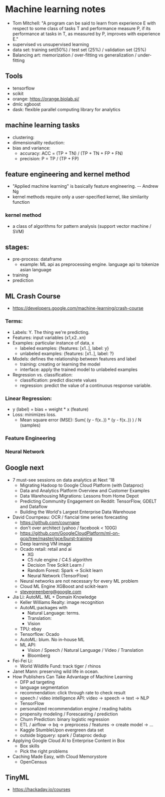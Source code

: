 # Machine learning notes
* Tom Mitchell: "A program can be said to learn from experience E with respect to some class of tasks T and performance measure P, if its performance at tasks in T, as measured by P, improves with experience E."
* supervised vs unsupervised learning
* data set: training set(50%) / test set (25%) / validation set (25%)
* Balancing art: memorization / over-fitting vs generalization / under-fitting

## Tools
* tensorflow
* scikit
* orange: https://orange.biolab.si/
* dmlc xgboost
* dask: flexible parallel computing library for analytics

## machine learning tasks
* clustering:
* dimensionality reduction:
* bias and variance:
    * accuracy: ACC = (TP + TN) / (TP + TN + FP + FN)
    * precision: P = TP / (TP + FP)

## feature engineering and kernel method
* "Applied machine learning" is basically feature engineering. -- Andrew Ng
* kernel methods require only a user-specified kernel, like similarity function

### kernel method
* a class of algorithms for pattern analysis (support vector machine / SVM)


## stages:
* pre-process: dataframe
    * example: ML api as preprocessing engine. language api to tokenize asian language
* training
* prediction

## ML Crash Course
* https://developers.google.com/machine-learning/crash-course

### Terms:
* Labels: Y. The thing we're predicting.
* Features: input variables (x1,x2..xn)
* Examples: particular instance of data, x
    * labeled examples: {features: [x1..], label: y}
    * unlabeled examples: {features: [x1..], label: ?}
* Models: defines the relationship between features and label
    * training: creating or learning the model
    * interface: apply the trained model to unlabeled examples
* Regression vs. classification:
    * classification: predict discrete values
    * regression: predict the value of a continuous response variable.

### Linear Regression:
* y (label) = bias + weight * x (feature)
* Loss: minimizes loss.
    * Mean square error (MSE): Sum( (y - f(x..)) * (y - f(x..)) ) / N (samples)

### Feature Engineering

### Neural Network

## Google next
* 7 must-see sessions on data analytics at Next '18
    * Migrating Hadoop to Google Cloud Platform (with Dataproc)
    * Data and Analytics Platform Overview and Customer Examples
    * Data Warehousing Migrations: Lessons from Home Depot
    * Predicting Community Engagement on Reddit: TensorFlow, GDELT and Dataflow
    * Building the World's Largest Enterprise Data Warehouse
* David Cournpeau: OCR / fiancial time series forecasting
    * https://github.com/cournape
    * don't over architect (yahoo / facebook < 100G)
    * https://github.com/GoogleCloudPlatform/ml-on-gcp/tree/master/gce/burst-training
    * Deep learning VM image
    * Ocado retail: retail and ai
        * XG
        * C5 rule engine / C4.5 algorithm
        * Decision Tree Scikit Learn /
        * Random Forest: Spark -> Scikit learn
        * Neural Network (TensorFlow)
    * Neural networks are not necessary for every ML problem
    * Cloud ML Engine XGBoost and scikit-learn
    * stevegreenberg@google.com
* Jia Li: AutoML. ML + Domain Knowledge
    * Keller Williams Realty: image recognition
    * AutoML:packages with
        * Natural Language: terms.
        * Translation:
        * Vision
    * TPU: ebay
    * Tensorflow: Ocado
    * AutoML: blum. No in-house ML
    * ML API:
        * Vision / Speech / Natural Language / Video / Translation
        * Bloomberg
* Fei-Fei Li:
    * World Wildlife Fund: track tiger / rhinos
* Janet Mann: preserving wild life in ocean.
* How Publishers Can Take Advantage of Machine Learning
    * DFP ad targeting
    * language segmentation
    * recommendation: click through rate to check result
    * speech / video intelligence API: video -> speech -> text -> NLP
    * TensorFlow
    * personalized recommendation engine / reading habits
    * propensity modeling / Forescasting / prediction
    * Churn Prediction: binary logistic regression
    * ETL / airflow -> bq -> preprocess / features -> create model -> ...
    * Kaggle StumbleUpon evergreen data set
    * outside bigquery: spark / Dataproc dedup
* Applying Google Cloud AI to Enterprise Content in Box
    * Box skills
    * Pick the right problems
* Caching Made Easy, with Cloud Memorystore
    * OpenCensus

## TinyML
* https://hackaday.io/courses
